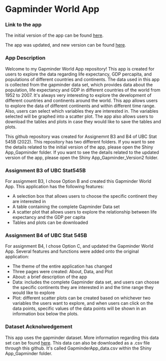 # Gapminder World App 

### Link to the app
The initial version of the app can be found [here](http://jiahejanetgapminder.shinyapps.io/GapminderApp). 


The app was updated, and new version can be found [here](https://jiahejanetgapminder.shinyapps.io/GapminderApp_Version2/). 

### App Description 
Welcome to my Gapminder World App repository! This app is created for users to explore the data regarding life expectancy, GDP percapita, and populations of different countries and continents. The data used in this app is collected from the gapminder data set, which provides data about the population, life expectancy and GDP in different countries of the world from 1952 to 2007. It's always very interesting to explore the development of different countries and continents around the world. This app allows users to explore the data of different continents and within different time range. Also, users can select which variables they are interested in. The variables selected will be graphed into a scatter plot. The app also allows users to download the tables and plots in case they would like to save the tables and plots.

This github repository was created for Assignemnt B3 and B4 of UBC Stat 545B (2022). This repository has two different folders. If you want to see the details related to the initial version of the app, please open the Shiny App_Gapminder folder. If you want to see the details related to the updated version of the app, please open the Shiny App_Gapminder_Version2 folder. 

### Assignment B3 of UBC Stat545B
For assignment B3, I chose Option B and created this Gapminder World App. This application has the following features: 
* A selection box that allows users to choose the specific continent they are interested in 
* A table containing the complete Gapminder Data set 
* A scatter plot that allows users to explore the relationship between life expectancy and the GDP per capita 
* Tables and plots can be downloaded

### Assignment B4 of UBC Stat 545B
For assignment B4, I chose Option C, and updated the Gapminder World App. Several features and functions were added onto the original application: 
* The theme of the entire application has changed
* Three pages were created: About, Data, and Plot
* About: a brief description of the app 
* Data: includes the complete Gapminder data set, and users can choose the specific continents they are interested in and the time range they would like to explore 
* Plot: different scatter plots can be created based on whichever two variables the users want to explore, and when users can click on the data points, specific values of the data points will be shown in an information box below the plots.   

### Dataset Acknolwedgement 
This app uses the gapminder dataset. More information regarding this data set can be found [here](https://www.gapminder.org/data/). 
This data can also be downloaded as a .csv file through this github. It's called GapminderApp_data.csv within the Shiny App_Gapminder folder. 
